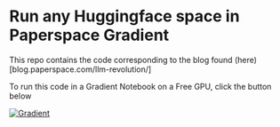 # Run any Huggingface space in Paperspace Gradient

This repo contains the code corresponding to the blog found (here)[blog.paperspace.com/llm-revolution/]

To run this code in a Gradient Notebook on a Free GPU, click the button below

[![Gradient](https://assets.paperspace.io/img/gradient-badge.svg)](https://console.paperspace.com/github/gradient-ai/huggingface-space?machine=Free-GPU)
